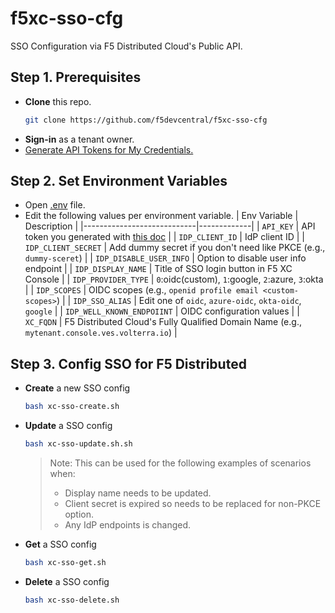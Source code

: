 # f5xc-sso-cfg
SSO Configuration via F5 Distributed Cloud's Public API.

## Step 1. Prerequisites
- **Clone** this repo.
  ```bash
  git clone https://github.com/f5devcentral/f5xc-sso-cfg
  ```
- **Sign-in** as a tenant owner.
- [Generate API Tokens for My Credentials.](https://docs.cloud.f5.com/docs-v2/administration/how-tos/user-mgmt/Credentials#generate-api-tokens-for-my-credentials)


## Step 2. Set Environment Variables
- Open [.env](.env) file.
- Edit the following values per environment variable.
  | Env Variable               | Description |
  |----------------------------|-------------|
  | `API_KEY`                  | API token you generated with [this doc](https://docs.cloud.f5.com/docs-v2/administration/how-tos/user-mgmt/Credentials#generate-api-tokens-for-my-credentials) |
  | `IDP_CLIENT_ID`            | IdP client ID |
  | `IDP_CLIENT_SECRET`        | Add dummy secret if you don't need like PKCE (e.g., `dummy-sceret`) |
  | `IDP_DISABLE_USER_INFO`    | Option to disable user info endpoint |
  | `IDP_DISPLAY_NAME`         | Title of SSO login button in F5 XC Console |
  | `IDP_PROVIDER_TYPE`        | `0`:oidc(custom), `1`:google, `2`:azure, `3`:okta |
  | `IDP_SCOPES`               | OIDC scopes (e.g., `openid profile email <custom-scopes>`) |
  | `IDP_SSO_ALIAS`            | Edit one of `oidc`, `azure-oidc`, `okta-oidc`, `google`    |
  | `IDP_WELL_KNOWN_ENDPOIINT` | OIDC configuration values   |
  | `XC_FQDN`                  | F5 Distributed Cloud's Fully Qualified Domain Name (e.g., `mytenant.console.ves.volterra.io`) |

## Step 3. Config SSO for F5 Distributed

- **Create** a new SSO config
  ```bash
  bash xc-sso-create.sh
  ```

- **Update** a SSO config
  ```bash
  bash xc-sso-update.sh.sh
  ```
  > Note: This can be used for the following examples of scenarios when:
  > - Display name needs to be updated.
  > - Client secret is expired so needs to be replaced for non-PKCE option.
  > - Any IdP endpoints is changed.

- **Get** a SSO config
  ```bash
  bash xc-sso-get.sh
  ```

- **Delete** a SSO config
  ```bash
  bash xc-sso-delete.sh
  ```
